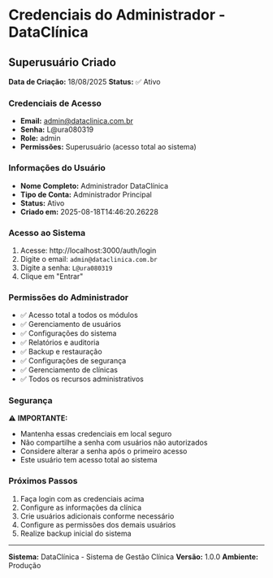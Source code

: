 # Credenciais do Administrador - DataClínica

## Superusuário Criado

**Data de Criação:** 18/08/2025
**Status:** ✅ Ativo

### Credenciais de Acesso

- **Email:** admin@dataclinica.com.br
- **Senha:** L@ura080319
- **Role:** admin
- **Permissões:** Superusuário (acesso total ao sistema)

### Informações do Usuário

- **Nome Completo:** Administrador DataClínica
- **Tipo de Conta:** Administrador Principal
- **Status:** Ativo
- **Criado em:** 2025-08-18T14:46:20.26228

### Acesso ao Sistema

1. Acesse: http://localhost:3000/auth/login
2. Digite o email: `admin@dataclinica.com.br`
3. Digite a senha: `L@ura080319`
4. Clique em "Entrar"

### Permissões do Administrador

- ✅ Acesso total a todos os módulos
- ✅ Gerenciamento de usuários
- ✅ Configurações do sistema
- ✅ Relatórios e auditoria
- ✅ Backup e restauração
- ✅ Configurações de segurança
- ✅ Gerenciamento de clínicas
- ✅ Todos os recursos administrativos

### Segurança

⚠️ **IMPORTANTE:**
- Mantenha essas credenciais em local seguro
- Não compartilhe a senha com usuários não autorizados
- Considere alterar a senha após o primeiro acesso
- Este usuário tem acesso total ao sistema

### Próximos Passos

1. Faça login com as credenciais acima
2. Configure as informações da clínica
3. Crie usuários adicionais conforme necessário
4. Configure as permissões dos demais usuários
5. Realize backup inicial do sistema

---

**Sistema:** DataClínica - Sistema de Gestão Clínica
**Versão:** 1.0.0
**Ambiente:** Produção